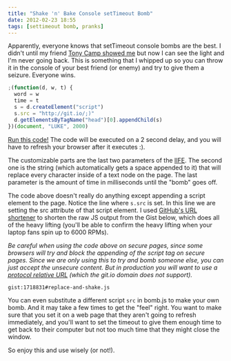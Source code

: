 ```yaml
---
title: "Shake 'n' Bake Console setTimeout Bomb"
date: 2012-02-23 18:55
tags: [settimeout bomb, pranks]
---
```


Apparently, everyone knows that setTimeout console bombs are the best. I didn't until my friend [Tony Camp showed me](https://twitter.com/tonyjcamp/status/132632362268897282) but now I can see the light and I'm never going back. This is something that I whipped up so you can throw it in the console of your best friend (or enemy) and try to give them a seizure. Everyone wins.

<!-- more -->

```js
;(function(d, w, t) {
  word = w
  time = t
  s = d.createElement("script")
  s.src = "http://git.io/;)"
  d.getElementsByTagName("head")[0].appendChild(s)
})(document, "LUKE", 2000)
```

<a href="#" id="execute_code" onclick="(function(d,w,t){__word=w;__time=t;s=d.createElement('script');s.src='https://gist.github.com/lukekarrys/1718831/raw/81b84f32e7a847352bf3dbccbe093f9cfc247b11/replace-and-shake.js';d.getElementsByTagName('head')[0].appendChild(s);})(document,'LUKE',2000);return false;">Run this code!</a> The code will be executed on a 2 second delay, and you will have to refresh your browser after it executes :).

The customizable parts are the last two parameters of the [IIFE](http://benalman.com/news/2010/11/immediately-invoked-function-expression/). The second one is the string (which automatically gets a space appended to it) that will replace every character inside of a text node on the page. The last parameter is the amount of time in milliseconds until the "bomb" goes off.

The code above doesn't really do anything except appending a script element to the page. Notice the line where `s.src` is set. In this line we are setting the src attribute of that script element. I used [GitHub's URL shortener](https://github.com/blog/985-git-io-github-url-shortener) to shorten the raw JS output from the Gist below, which does all of the heavy lifting (you'll be able to confirm the heavy lifting when your laptop fans spin up to 6000 RPMs).

_Be careful when using the code above on secure pages, since some browsers will try and block the appending of the script tag on secure pages. Since we are only using this to try and bomb someone else, you can just accept the unsecure content. But in production you will want to use a [protocol relative URL](http://paulirish.com/2010/the-protocol-relative-url/) (which the git.io domain does not support)._

`gist:1718831#replace-and-shake.js`

You can even substitute a different script `src` in bomb.js to make your own bomb. And it may take a few times to get the "feel" right. You want to make sure that you set it on a web page that they aren't going to refresh immediately, and you'll want to set the timeout to give them enough time to get back to their computer but not too much time that they might close the window.

So enjoy this and use wisely (or not!).
